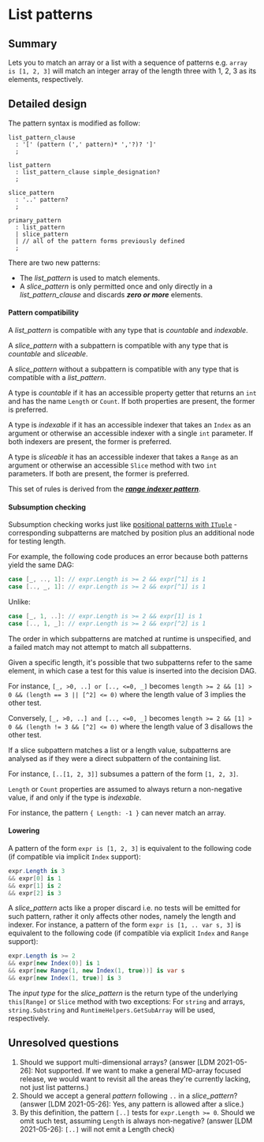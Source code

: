 # List patterns

## Summary

Lets you to match an array or a list with a sequence of patterns e.g. `array is [1, 2, 3]` will match an integer array of the length three with 1, 2, 3 as its elements, respectively.

## Detailed design

The pattern syntax is modified as follow:

```antlr
list_pattern_clause
  : '[' (pattern (',' pattern)* ','?)? ']'
  ;

list_pattern
  : list_pattern_clause simple_designation?
  ;

slice_pattern
  : '..' pattern?
  ;

primary_pattern
  : list_pattern
  | slice_pattern
  | // all of the pattern forms previously defined
  ;
```
There are two new patterns:

- The *list_pattern* is used to match elements.
- A *slice_pattern* is only permitted once and only directly in a *list_pattern_clause* and discards _**zero or more**_ elements.

#### Pattern compatibility

A *list_pattern* is compatible with any type that is *countable* and *indexable*.

A *slice_pattern* with a subpattern is compatible with any type that is *countable* and *sliceable*.

A *slice_pattern* without a subpattern is compatible with any type that is compatible with a *list_pattern*.

A type is *countable* if it has an accessible property getter that returns an `int` and has the name `Length` or `Count`. If both properties are present, the former is preferred.

A type is *indexable* if it has an accessible indexer that takes an `Index` as an argument or otherwise an accessible indexer with a single `int` parameter. If both indexers are present, the former is preferred.  

A type is *sliceable* it has an accessible indexer that takes a `Range` as an argument or otherwise an accessible `Slice` method with two `int` parameters. If both are present, the former is preferred.

This set of rules is derived from the [***range indexer pattern***](https://github.com/dotnet/csharplang/blob/master/proposals/csharp-8.0/ranges.md#implicit-index-support).

#### Subsumption checking

Subsumption checking works just like [positional patterns with `ITuple`](https://github.com/dotnet/csharplang/blob/main/proposals/csharp-8.0/patterns.md#positional-pattern) - corresponding subpatterns are matched by position plus an additional node for testing length.

For example, the following code produces an error because both patterns yield the same DAG:

```cs
case [_, .., 1]: // expr.Length is >= 2 && expr[^1] is 1
case [.., _, 1]: // expr.Length is >= 2 && expr[^1] is 1
```
Unlike:
```cs
case [_, 1, ..]: // expr.Length is >= 2 && expr[1] is 1
case [.., 1, _]: // expr.Length is >= 2 && expr[^2] is 1
```

The order in which subpatterns are matched at runtime is unspecified, and a failed match may not attempt to match all subpatterns.

Given a specific length, it's possible that two subpatterns refer to the same element, in which case a test for this value is inserted into the decision DAG.

For instance, `[_, >0, ..] or [.., <=0, _]` becomes `length >= 2 && [1] > 0 && (length == 3 || [^2] <= 0)` where the length value of 3 implies the other test.

Conversely, `[_, >0, ..] and [.., <=0, _]` becomes `length >= 2 && [1] > 0 && (length != 3 && [^2] <= 0)` where the length value of 3 disallows the other test.

If a slice subpattern matches a list or a length value, subpatterns are analysed as if they were a direct subpattern of the containing list.

For instance, `[..[1, 2, 3]]` subsumes a pattern of the form `[1, 2, 3]`.

`Length` or `Count` properties are assumed to always return a non-negative value, if and only if the type is *indexable*.

For instance, the pattern `{ Length: -1 }` can never match an array.

#### Lowering

A pattern of the form `expr is [1, 2, 3]` is equivalent to the following code (if compatible via implicit `Index` support):
```cs
expr.Length is 3
&& expr[0] is 1
&& expr[1] is 2
&& expr[2] is 3
```
A *slice_pattern* acts like a proper discard i.e. no tests will be emitted for such pattern, rather it only affects other nodes, namely the length and indexer. For instance, a pattern of the form `expr is [1, .. var s, 3]`  is equivalent to the following code (if compatible via explicit `Index` and `Range` support):
```cs
expr.Length is >= 2
&& expr[new Index(0)] is 1
&& expr[new Range(1, new Index(1, true))] is var s
&& expr[new Index(1, true)] is 3
```
The *input type* for the *slice_pattern* is the return type of the underlying `this[Range]` or `Slice` method with two exceptions: For `string` and arrays, `string.Substring` and `RuntimeHelpers.GetSubArray` will be used, respectively.

## Unresolved questions

1. Should we support multi-dimensional arrays? (answer [LDM 2021-05-26]: Not supported. If we want to make a general MD-array focused release, we would want to revisit all the areas they're currently lacking, not just list patterns.)
2. Should we accept a general *pattern* following `..` in a *slice_pattern*? (answer [LDM 2021-05-26]: Yes, any pattern is allowed after a slice.)
3. By this definition, the pattern `[..]` tests for `expr.Length >= 0`. Should we omit such test, assuming `Length` is always non-negative? (answer [LDM 2021-05-26]: `[..]` will not emit a Length check)
